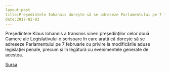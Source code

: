 ```yaml
---
layout:post
title:Președintele Iohannis dorește să se adreseze Parlamentului pe 7 februarie; tema - modificările aduse legislației penale
date:2017-02-03
---
```


Președintele Klaus Iohannis a transmis vineri președinților celor două Camere ale Legislativului o scrisoare în care arată că dorește să se adreseze Parlamentului pe 7 februarie cu privire la modificările aduse legislației penale, precum și în legătură cu evenimentele generate de acestea.


[Sursa](http://www.agerpres.ro/politica/2017/02/03/presedintele-iohannis-doreste-sa-se-adreseze-parlamentului-pe-7-februarie-09-39-07)
